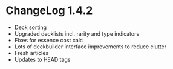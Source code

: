 # ChangeLog 1.4.2

- Deck sorting
- Upgraded decklists incl. rarity and type indicators
- Fixes for essence cost calc
- Lots of deckbuilder interface improvements to reduce clutter
- Fresh articles
- Updates to HEAD tags
